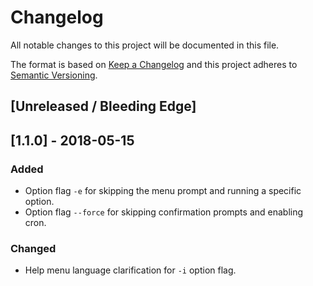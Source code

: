 # Changelog
All notable changes to this project will be documented in this file.

The format is based on [Keep a Changelog](http://keepachangelog.com/en/1.0.0/)
and this project adheres to [Semantic Versioning](http://semver.org/spec/v2.0.0.html).

## [Unreleased / Bleeding Edge]

## [1.1.0] - 2018-05-15
### Added
- Option flag `-e` for skipping the menu prompt and running a specific option.
- Option flag `--force` for skipping confirmation prompts and enabling cron.

### Changed
- Help menu language clarification for `-i` option flag.
